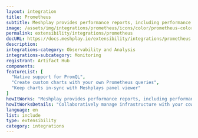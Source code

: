 ```yaml
---
layout: integration
title: Prometheus
subtitle: Meshplay provides performance reports, including performance test results, node resource metrics etc. so that operators may easily understand the overhead of their service mesh’s control plane and data plane in context of the overhead incurred on nodes running within the cluster. In order to generate performance test reports of service meshes and their workloads, Meshplay uses Grafana and/or Prometheus as visualization and metrics systems, respectively. This guide outlines the requirements necessary for Meshplay to connect to these systems. The steps may vary depending upon the service mesh and its configuration.
image: /assets/img/integrations/prometheus/icons/color/prometheus-color.svg
permalink: extensibility/integrations/prometheus
docURL: https://docs.meshplay.io/extensibility/integrations/prometheus
description: 
integrations-category: Observability and Analysis
integrations-subcategory: Monitoring
registrant: Artifact Hub
components: 
featureList: [
  "Native support for PromQL",
  "Create custom charts with your own Prometheus queries",
  "Keep charts in-sync with Meshplays panel viewer"
]
howItWorks: "Meshplay provides performance reports, including performance test results, node resource metrics etc. so that operators may easily understand the overhead of their service mesh’s control plane and data plane in context of the overhead incurred on nodes running within the cluster. In order to generate performance test reports of service meshes and their workloads, Meshplay uses Grafana and/or Prometheus as visualization and metrics systems, respectively. This guide outlines the requirements necessary for Meshplay to connect to these systems. The steps may vary depending upon the service mesh and its configuration."
howItWorksDetails: "Collaboratively manage infrastructure with your coworkers synchronously sharing the same designs."
language: en
list: include
type: extensibility
category: integrations
---
```

